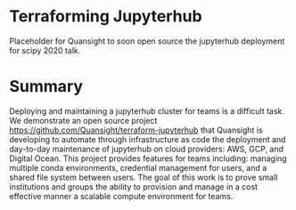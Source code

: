 # Terraforming Jupyterhub

Placeholder for Quansight to soon open source the jupyterhub
deployment for scipy 2020 talk.

# Summary

Deploying and maintaining a jupyterhub cluster for teams is a
difficult task. ​We demonstrate an open source project
https://github.com/Quansight/terraform-jupyterhub that Quansight is
developing to automate through infrastructure as code the deployment
and day-to-day maintenance of jupyterhub on cloud providers: AWS, GCP,
and Digital Ocean. This project provides features for teams including:
managing multiple conda environments, credential management for users,
and a shared file system between users. The goal of this work is to
prove small institutions and groups the ability to provision and
manage in a cost effective manner a scalable compute environment for
teams.


